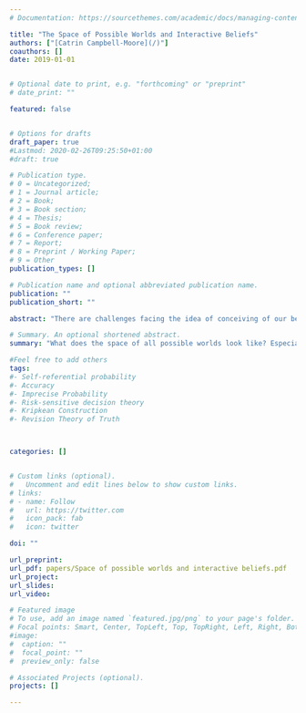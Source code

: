 ```yaml
---
# Documentation: https://sourcethemes.com/academic/docs/managing-content/

title: "The Space of Possible Worlds and Interactive Beliefs"
authors: ["[Catrin Campbell-Moore](/)"]
coauthors: []
date: 2019-01-01


# Optional date to print, e.g. "forthcoming" or "preprint"
# date_print: ""

featured: false


# Options for drafts
draft_paper: true
#Lastmod: 2020-02-26T09:25:50+01:00
#draft: true

# Publication type.
# 0 = Uncategorized;
# 1 = Journal article;
# 2 = Book;
# 3 = Book section;
# 4 = Thesis;
# 5 = Book review;
# 6 = Conference paper;
# 7 = Report;
# 8 = Preprint / Working Paper;
# 9 = Other
publication_types: []

# Publication name and optional abbreviated publication name.
publication: ""
publication_short: ""

abstract: "There are challenges facing the idea of conceiving of our beliefs defined over a collection Ω of the possible worlds (instead of as attitudes towards something more like sentences). When we have beliefs about beliefs the picture of what the possibilities are like becomes more complex. And we discuss some possibility and impossibility results for finding a _universal_ space of all possible worlds when beliefs-about-beliefs are in play."

# Summary. An optional shortened abstract.
summary: "What does the space of all possible worlds look like? Especially when we have beliefs-about-beliefs."

#Feel free to add others
tags:
#- Self-referential probability
#- Accuracy
#- Imprecise Probability
#- Risk-sensitive decision theory
#- Kripkean Construction
#- Revision Theory of Truth



categories: []


# Custom links (optional).
#   Uncomment and edit lines below to show custom links.
# links:
# - name: Follow
#   url: https://twitter.com
#   icon_pack: fab
#   icon: twitter

doi: ""

url_preprint:
url_pdf: papers/Space of possible worlds and interactive beliefs.pdf
url_project:
url_slides:
url_video:

# Featured image
# To use, add an image named `featured.jpg/png` to your page's folder.
# Focal points: Smart, Center, TopLeft, Top, TopRight, Left, Right, BottomLeft, Bottom, BottomRight.
#image:
#  caption: ""
#  focal_point: ""
#  preview_only: false

# Associated Projects (optional).
projects: []

---
```

